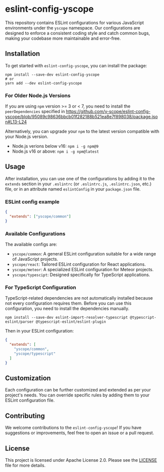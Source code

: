 # eslint-config-yscope

This repository contains ESLint configurations for various JavaScript environments under the `yscope` namespace. Our configurations are designed to enforce a consistent coding style and catch common bugs, making your codebase more maintainable and error-free.

## Installation

To get started with `eslint-config-yscope`, you can install the package:

```shell
npm install --save-dev eslint-config-yscope
# or
yarn add --dev eslint-config-yscope
```

### For Older Node.js Versions

If you are using `npm` version >= 3 or < 7, you need to install the `peerDependencies` specified in https://github.com/y-scope/eslint-config-yscope/blob/95089c98636bbcb01f282188b521ea8e7f898038/package.json#L13-L24

Alternatively, you can upgrade your `npm` to the latest version compatible with your Node.js version.
- Node.js verions below v16: `npm i -g npm@9`
- Node.js v16 or above: `npm i -g npm@latest`

## Usage

After installation, you can use one of the configurations by adding it to the `extends` section in your `.eslintrc` (or `.eslintrc.js`, `.eslintrc.json`, etc.) file, or in an attribute named `eslintConfig` in your `package.json` file.

### ESLint config example

```json
{
  "extends": ["yscope/common"]
}
```

### Available Configurations

The available configs are:

- `yscope/common`: A general ESLint configuration suitable for a wide range of JavaScript projects.
- `yscope/react`: Tailored ESLint configuration for React applications.
- `yscope/meteor`: A specialized ESLint configuration for Meteor projects.
- `yscope/typescipt`: Designed specifically for TypeScript applications.

### For TypeScript Configuration

TypeScript-related dependencies are not automatically installed because not every configuration requires them.
Before you can use this configuration, you need to install the dependencies manually.

```shell
npm install --save-dev eslint-import-resolver-typescript @typescript-eslint/parser @typescript-eslint/eslint-plugin
```

Then in your ESLint configuration:

```json
{
  "extends": [
    "yscope/common",
    "yscope/typescript"
  ]
}
```

## Customization

Each configuration can be further customized and extended as per your project's needs. You can override specific rules by adding them to your ESLint configuration file.

## Contributing

We welcome contributions to the `eslint-config-yscope`! If you have suggestions or improvements, feel free to open an issue or a pull request.

## License

This project is licensed under Apache License 2.0. Please see the [LICENSE](https://github.com/y-scope/eslint-config-yscope/blob/main/LICENSE) file for more details.
